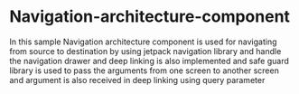 # Navigation-architecture-component
In this sample Navigation architecture component is used for navigating from source  to destination  by using jetpack navigation library and handle the navigation drawer and deep linking is also implemented and safe guard library is used to pass the arguments from one screen to another screen and argument is also received in deep linking using query parameter
